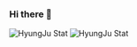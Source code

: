 ### Hi there 👋

<!--
**HyungJu/HyungJu** is a ✨ _special_ ✨ repository because its `README.md` (this file) appears on your GitHub profile.

Here are some ideas to get you started:

- 🔭 I’m currently working on ...
- 🌱 I’m currently learning ...
- 👯 I’m looking to collaborate on ...
- 🤔 I’m looking for help with ...
- 💬 Ask me about ...
- 📫 How to reach me: ...
- 😄 Pronouns: ...
- ⚡ Fun fact: ...
-->

![HyungJu Stat](https://github-readme-stats.vercel.app/api/top-langs/?username=hyungju&theme=shades-of-purple&count_private=true) 
![HyungJu Stat](https://github-readme-stats.vercel.app/api?username=hyungju&count_private=true&theme=shades-of-purple)
